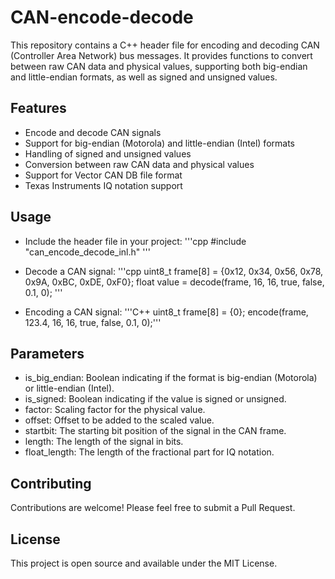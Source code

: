 # CAN-encode-decode
This repository contains a C++ header file for encoding and decoding CAN (Controller Area Network) bus messages. It provides functions to convert between raw CAN data and physical values, supporting both big-endian and little-endian formats, as well as signed and unsigned values.
## Features
* Encode and decode CAN signals
* Support for big-endian (Motorola) and little-endian (Intel) formats
* Handling of signed and unsigned values
* Conversion between raw CAN data and physical values
* Support for Vector CAN DB file format
* Texas Instruments IQ notation support
## Usage
- Include the header file in your project:
'''cpp
#include "can_encode_decode_inl.h"
'''
- Decode a CAN signal:
'''cpp
uint8_t frame[8] = {0x12, 0x34, 0x56, 0x78, 0x9A, 0xBC, 0xDE, 0xF0};
float value = decode(frame, 16, 16, true, false, 0.1, 0);
'''

- Encoding a CAN signal: 
'''C++
uint8_t frame[8] = {0};
encode(frame, 123.4, 16, 16, true, false, 0.1, 0);'''
## Parameters
* is_big_endian: Boolean indicating if the format is big-endian (Motorola) or little-endian (Intel).
* is_signed: Boolean indicating if the value is signed or unsigned.
* factor: Scaling factor for the physical value.
* offset: Offset to be added to the scaled value.
* startbit: The starting bit position of the signal in the CAN frame.
* length: The length of the signal in bits.
* float_length: The length of the fractional part for IQ notation.
## Contributing
Contributions are welcome! Please feel free to submit a Pull Request.
## License
This project is open source and available under the MIT License.
